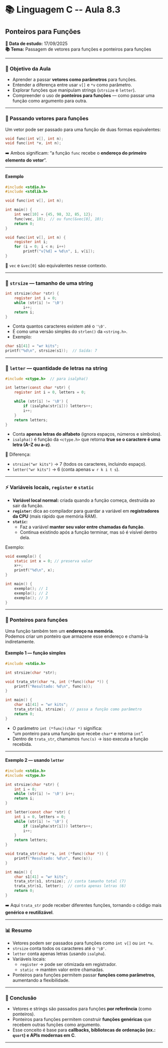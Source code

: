 # 📚 Linguagem C -- Aula 8.3

## Ponteiros para Funções

**📅 Data de estudo:** 17/09/2025\
**📚 Tema:** Passagem de vetores para funções e ponteiros para funções

------------------------------------------------------------------------

### 🎯 Objetivo da Aula

- Aprender a passar **vetores como parâmetros** para funções.  
- Entender a diferença entre usar `v[]` e `*v` como parâmetro.  
- Explorar funções que manipulam strings (`strsize` e `letter`).  
- Compreender o uso de **ponteiros para funções** — como passar uma função como argumento para outra.  

------------------------------------------------------------------------

### 📍 Passando vetores para funções

Um vetor pode ser passado para uma função de duas formas equivalentes:

```c
void func(int v[], int n);
void func(int *v, int n);
```

➡️ Ambos significam: “a função `func` recebe o **endereço do primeiro elemento do vetor**”.

---

#### Exemplo

```c
#include <stdio.h>
#include <stdlib.h>

void func(int v[], int n);

int main() {
    int vec[10] = {45, 98, 32, 85, 12};
    func(vec, 10);  // ou func(&vec[0], 10);
    return 0;
}

void func(int v[], int n) {
    register int i;
    for (i = 0; i < n; i++)
        printf("v[%d] = %d\n", i, v[i]);
}
```

📌 `vec` e `&vec[0]` são equivalentes nesse contexto.

------------------------------------------------------------------------

### 🧠 `strsize` — tamanho de uma string

```c
int strsize(char *str) {
    register int i = 0;
    while (str[i] != '\0')
        i++;
    return i;
}
```

- Conta quantos caracteres existem até o `'\0'`.  
- É como uma versão simples do `strlen()` da `<string.h>`.  
- Exemplo:

```c
char s1[41] = "wr kits";
printf("%d\n", strsize(s1));  // Saída: 7
```

------------------------------------------------------------------------

### 🧠 `letter` — quantidade de letras na string

```c
#include <ctype.h>  // para isalpha()

int letter(const char *str) {
    register int i = 0, letters = 0;

    while (str[i] != '\0') {
        if (isalpha(str[i])) letters++;
        i++;
    }
    return letters;
}
```

- Conta **apenas letras do alfabeto** (ignora espaços, números e símbolos).  
- `isalpha()` é função da `<ctype.h>` que retorna **true se o caractere é uma letra (A–Z ou a–z)**.  

📌 Diferença:
- `strsize("wr kits")` → 7 (todos os caracteres, incluindo espaço).  
- `letter("wr kits")` → 6 (conta apenas `w r k i t s`).

------------------------------------------------------------------------

### ⚡ Variáveis locais, `register` e `static`

- **Variável local normal:** criada quando a função começa, destruída ao sair da função.  
- **`register`:** dica ao compilador para guardar a variável em **registradores da CPU** (mais rápido que memória RAM).  
- **`static`:**
  - Faz a variável **manter seu valor entre chamadas da função**.
  - Continua existindo após a função terminar, mas só é visível dentro dela.

Exemplo:

```c
void exemplo() {
    static int x = 0; // preserva valor
    x++;
    printf("%d\n", x);
}

int main() {
    exemplo(); // 1
    exemplo(); // 2
    exemplo(); // 3
}
```

------------------------------------------------------------------------

### 📌 Ponteiros para funções

Uma função também tem um **endereço na memória**.  
Podemos criar um ponteiro que armazene esse endereço e chamá-la indiretamente.

#### Exemplo 1 — função simples

```c
#include <stdio.h>

int strsize(char *str);

void trata_str(char *s, int (*func)(char *)) {
    printf("Resultado: %d\n", func(s));
}

int main() {
    char s1[41] = "wr kits";
    trata_str(s1, strsize);  // passa a função como parâmetro
    return 0;
}
```

- O parâmetro `int (*func)(char *)` significa:  
  “um ponteiro para uma função que recebe `char*` e retorna `int`”.  
- Dentro de `trata_str`, chamamos `func(s)` → isso executa a função recebida.

---

#### Exemplo 2 — usando `letter`

```c
#include <stdio.h>
#include <ctype.h>

int strsize(char *str) {
    int i = 0;
    while (str[i] != '\0') i++;
    return i;
}

int letter(const char *str) {
    int i = 0, letters = 0;
    while (str[i] != '\0') {
        if (isalpha(str[i])) letters++;
        i++;
    }
    return letters;
}

void trata_str(char *s, int (*func)(char *)) {
    printf("Resultado: %d\n", func(s));
}

int main() {
    char s1[41] = "wr kits";
    trata_str(s1, strsize); // conta tamanho total (7)
    trata_str(s1, letter);  // conta apenas letras (6)
    return 0;
}
```

➡️ Aqui `trata_str` pode receber diferentes funções, tornando o código mais **genérico e reutilizável**.

------------------------------------------------------------------------

### 📊 Resumo

- Vetores podem ser passados para funções como `int v[]` ou `int *v`.  
- `strsize` conta todos os caracteres até o `'\0'`.  
- `letter` conta apenas letras (usando `isalpha`).  
- Variáveis locais:
  - `register` → pode ser otimizada em registrador.  
  - `static` → mantém valor entre chamadas.  
- Ponteiros para funções permitem passar **funções como parâmetros**, aumentando a flexibilidade.  

------------------------------------------------------------------------

### 📌 Conclusão

- Vetores e strings são passados para funções **por referência** (como ponteiros).  
- Ponteiros para funções permitem construir **funções genéricas** que recebem outras funções como argumento.  
- Esse conceito é base para **callbacks, bibliotecas de ordenação (ex.: `qsort`) e APIs modernas em C**.  

------------------------------------------------------------------------
